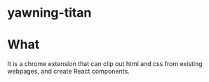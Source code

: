 # yawning-titan

# What 
It is a chrome extension that can clip out html and css from existing webpages, and create React components.
